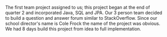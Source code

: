 The first team project assigned to us; this project began at the end of quarter 2 and incorporated Java,
 SQL and JPA. Our 3 person team decided to build a question and answer forum similar to StackOverflow. 
 Since our school director's name is Cole Frock the name of the project was obvious. We had 8 days build 
 this project from idea to full implementation.
